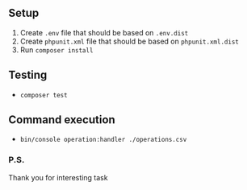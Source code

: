 ## Setup

1. Create `.env` file that should be based on `.env.dist`
2. Create `phpunit.xml` file that should be based on `phpunit.xml.dist`
3. Run `composer install`

## Testing

* `composer test`

## Command execution

* `bin/console operation:handler ./operations.csv`


### P.S.
Thank you for interesting task
